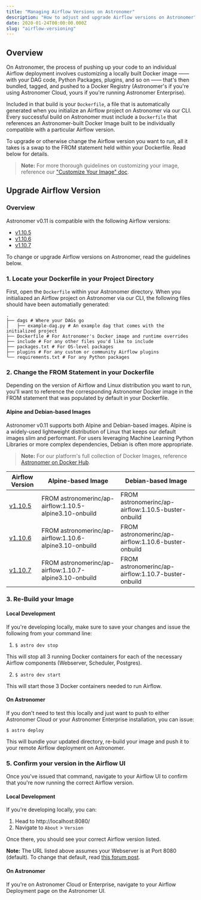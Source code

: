 ```yaml
---
title: "Managing Airflow Versions on Astronomer"
description: "How to adjust and upgrade Airflow versions on Astronomer"
date: 2020-01-24T00:00:00.000Z
slug: "airflow-versioning"
---
```


## Overview

On Astronomer, the process of pushing up your code to an individual Airflow deployment involves customizing a locally built Docker image —— with your DAG code, Python Packages, plugins, and so on —— that's then bundled, tagged, and pushed to a Docker Registry (Astronomer's if you're using Astronomer Cloud, yours if you're running Astronomer Enterprise).

Included in that build is your `Dockerfile`, a file that is automatically generated when you initialize an Airflow project on Astronomer via our CLI. Every successful build on Astronomer must include a `Dockerfile` that references an Astronomer-built Docker Image built to be individually compatible with a particular Airflow version.

To upgrade or otherwise change the Airflow version you want to run, all it takes is a swap to the FROM statement held within your Dockerfile. Read below for details.

> **Note:** For more thorough guidelines on customizing your image, reference our ["Customize Your Image" doc](customizing-your-image.md).

## Upgrade Airflow Version

### Overview

Astronomer v0.11 is compatible with the following Airflow versions:

- [v1.10.5](https://github.com/apache/airflow/releases/tag/1.10.5)
- [v1.10.6](https://github.com/apache/airflow/releases/tag/1.10.6rc1)
- [v1.10.7](https://github.com/apache/airflow/releases/tag/1.10.7)

To change or upgrade Airflow versions on Astronomer, read the guidelines below.

### 1. Locate your Dockerfile in your Project Directory

First, open the `Dockerfile` within your Astronomer directory. When you initialiazed an Airflow project on Astronomer via our CLI, the following files should have been automatially generated:

```
.
├── dags # Where your DAGs go
│   ├── example-dag.py # An example dag that comes with the initialized project
├── Dockerfile # For Astronomer's Docker image and runtime overrides
├── include # For any other files you'd like to include
├── packages.txt # For OS-level packages
├── plugins # For any custom or community Airflow plugins
└── requirements.txt # For any Python packages
```

### 2. Change the FROM Statement in your Dockerfile

Depending on the version of Airflow and Linux distribution you want to run, you'll want to reference the corresponding Astronomer Docker image in the FROM statement that was populated by default in your Dockerfile.

#### Alpine and Debian-based Images

Astronomer v0.11 supports both Alpine and Debian-based images. Alpine is a widely-used lightweight distribution of Linux that keeps our default images slim and performant. For users leveraging Machine Learning Python Libraries or more complex dependencies, Debian is often more appropriate.

> **Note:** For our platform's full collection of Docker Images, reference [Astronomer on Docker Hub](https://hub.docker.com/r/astronomerinc/ap-airflow/tags).

| Airflow Version | Alpine-based Image                          | Debian-based Image
|-----------------|-----------------------------------------------------|-----------------------------------------------------|
| [v1.10.5]()         | FROM astronomerinc/ap-airflow:1.10.5-alpine3.10-onbuild | FROM astronomerinc/ap-airflow:1.10.5-buster-onbuild |
| [v1.10.6](https://github.com/apache/airflow/releases/tag/1.10.6rc1)         | FROM astronomerinc/ap-airflow:1.10.6-alpine3.10-onbuild | FROM astronomerinc/ap-airflow:1.10.6-buster-onbuild |
| [v1.10.7](https://github.com/apache/airflow/releases/tag/1.10.7)         | FROM astronomerinc/ap-airflow:1.10.7-alpine3.10-onbuild | FROM astronomerinc/ap-airflow:1.10.7-buster-onbuild |

### 3. Re-Build your Image

#### Local Development

If you're developing locally, make sure to save your changes and issue the following from your command line:

1. `$ astro dev stop`

This will stop all 3 running Docker containers for each of the necessary Airflow components (Webserver, Scheduler, Postgres).

2. `$ astro dev start`

This will start those 3 Docker containers needed to run Airflow. 

#### On Astronomer

If you don't need to test this locally and just want to push to either Astronomer Cloud or your Astronomer Enterprise installation, you can issue:

```
$ astro deploy
```

This will bundle your updated directory, re-build your image and push it to your remote Airflow deployment on Astronomer.

### 5. Confirm your version in the Airflow UI

Once you've issued that command, navigate to your Airflow UI to confirm that you're now running the correct Airflow version.

#### Local Development

If you're developing locally, you can:

1. Head to http://localhost:8080/
2. Navigate to `About` > `Version`

Once there, you should see your correct Airflow version listed.

**Note:** The URL listed above assumes your Webserver is at Port 8080 (default). To change that default, read [this forum post](https://forum.astronomer.io/t/i-already-have-the-ports-that-the-cli-is-trying-to-use-8080-5432-occupied-can-i-change-the-ports-when-starting-a-project/48).

#### On Astronomer

If you're on Astronomer Cloud or Enterprise, navigate to your Airflow Deployment page on the Astronomer UI.